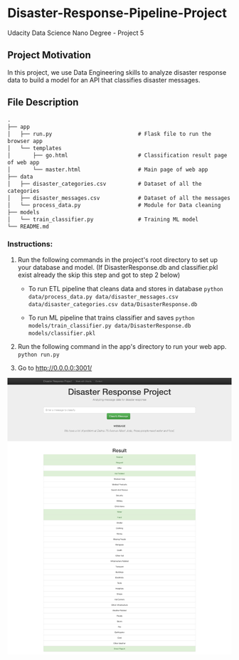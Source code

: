 # Disaster-Response-Pipeline-Project
Udacity Data Science Nano Degree - Project 5

## Project Motivation

In this project, we use Data Engineering skills to analyze disaster response data to build a model for an API that classifies disaster messages.

## File Description

    .
    ├── app     
    │   ├── run.py                           # Flask file to run the browser app
    │   └── templates   
    │       ├── go.html                      # Classification result page of web app
    │       └── master.html                  # Main page of web app    
    ├── data                   
    │   ├── disaster_categories.csv          # Dataset of all the categories  
    │   ├── disaster_messages.csv            # Dataset of all the messages
    │   └── process_data.py                  # Module for Data cleaning
    ├── models
    │   └── train_classifier.py              # Training ML model           
    └── README.md

### Instructions: 
1. Run the following commands in the project's root directory to set up your database and model.
    (If DisasterResponse.db and classifier.pkl exist already the skip this step and got to step 2 below)

    - To run ETL pipeline that cleans data and stores in database
        `python data/process_data.py data/disaster_messages.csv data/disaster_categories.csv data/DisasterResponse.db`

    - To run ML pipeline that trains classifier and saves
        `python models/train_classifier.py data/DisasterResponse.db models/classifier.pkl`

2. Run the following command in the app's directory to run your web app.
    `python run.py`

3. Go to http://0.0.0.0:3001/

![ScreenShot](Project5Screenshot.png)
